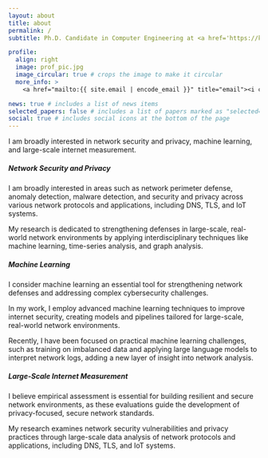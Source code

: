 ```yaml
---
layout: about
title: about
permalink: /
subtitle: Ph.D. Candidate in Computer Engineering at <a href='https://keyinfra.cs.virginia.edu'>University of virginia </a>, advised by <a href='https://engineering.virginia.edu/faculty/yixin-sun'> Prof. Yixin Sun </a>

profile:
  align: right
  image: prof_pic.jpg
  image_circular: true # crops the image to make it circular
  more_info: >
    <a href="mailto:{{ site.email | encode_email }}" title="email"><i class="fa-solid fa-envelope fa-2x"></i>Email me to collaborate!</a>

news: true # includes a list of news items
selected_papers: false # includes a list of papers marked as "selected={true}"
social: true # includes social icons at the bottom of the page
---
```

I am broadly interested in network security and privacy, machine learning, and large-scale internet measurement.


<h5>Network Security and Privacy</h5>

I am broadly interested in areas such as network perimeter defense, anomaly detection, malware detection, and security and privacy across various network protocols and applications, including DNS, TLS, and IoT systems.

My research is dedicated to strengthening defenses in large-scale, real-world network environments by applying interdisciplinary techniques like machine learning, time-series analysis, and graph analysis.



<h5>Machine Learning</h5>

I consider machine learning an essential tool for strengthening network defenses and addressing complex cybersecurity challenges.

In my work, I employ advanced machine learning techniques to improve internet security, creating models and pipelines tailored for large-scale, real-world network environments.

Recently, I have been focused on practical machine learning challenges, such as training on imbalanced data and applying large language models to interpret network logs, adding a new layer of insight into network analysis.


<h5>Large-Scale Internet Measurement</h5>

I believe empirical assessment is essential for building resilient and secure network environments, as these evaluations guide the development of privacy-focused, secure network standards.

My research examines network security vulnerabilities and privacy practices through large-scale data analysis of network protocols and applications, including DNS, TLS, and IoT systems.
